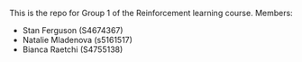 This is the repo for Group 1 of the Reinforcement learning course. 
Members:
- Stan Ferguson (S4674367)
- Natalie	Mladenova (s5161517)
- Bianca	Raetchi (S4755138)
  
